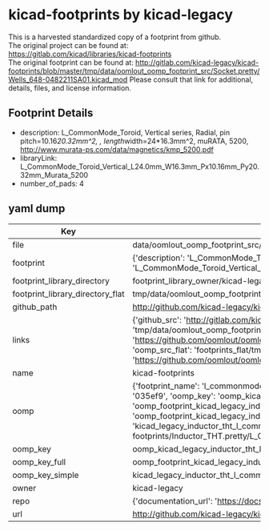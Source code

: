 # kicad-footprints by kicad-legacy  
This is a harvested standardized copy of a footprint from github.  
The original project can be found at:  
https://gitlab.com/kicad/libraries/kicad-footprints  
The original footprint can be found at:
http://gitlab.com/kicad-legacy/kicad-footprints/blob/master/tmp/data/oomlout_oomp_footprint_src/Socket.pretty/Wells_648-0482211SA01.kicad_mod
Please consult that link for additional, details, files, and license information.  
## Footprint Details
* description: L_CommonMode_Toroid, Vertical series, Radial, pin pitch=10.16*20.32mm^2, , length*width=24*16.3mm^2, muRATA, 5200, http://www.murata-ps.com/data/magnetics/kmp_5200.pdf  
* libraryLink: L_CommonMode_Toroid_Vertical_L24.0mm_W16.3mm_Px10.16mm_Py20.32mm_Murata_5200  
* number_of_pads: 4  
## yaml dump  
| Key | Value |  
| --- | --- |  
| file | data/oomlout_oomp_footprint_src/kicad-footprints/Inductor_THT.pretty/L_CommonMode_Toroid_Vertical_L24.0mm_W16.3mm_Px10.16mm_Py20.32mm_Murata_5200.kicad_mod |  
| footprint | {'description': 'L_CommonMode_Toroid, Vertical series, Radial, pin pitch=10.16*20.32mm^2, , length*width=24*16.3mm^2, muRATA, 5200, http://www.murata-ps.com/data/magnetics/kmp_5200.pdf', 'libraryLink': 'L_CommonMode_Toroid_Vertical_L24.0mm_W16.3mm_Px10.16mm_Py20.32mm_Murata_5200', 'number_of_pads': 4} |  
| footprint_library_directory | footprint_library_owner/kicad-legacy_kicad-footprints |  
| footprint_library_directory_flat | tmp/data/oomlout_oomp_footprint_src/footprints_flat/kicad_legacy_inductor_tht_l_commonmode_toroid_vertical_l24_0mm_w16_3mm_px10_16mm_py20_32mm_murata_5200/working |  
| github_path | http://github.com/kicad-legacy/kicad-footprints/blob/master/tmp/data/oomlout_oomp_footprint_src/Inductor_THT.pretty/L_CommonMode_Toroid_Vertical_L24.0mm_W16.3mm_Px10.16mm_Py20.32mm_Murata_5200.kicad_mod |  
| links | {'github_src': 'http://gitlab.com/kicad-legacy/kicad-footprints/blob/master/tmp/data/oomlout_oomp_footprint_src/Socket.pretty/Wells_648-0482211SA01.kicad_mod', 'github_src_repo': 'https://gitlab.com/kicad/libraries/kicad-footprints', 'oomp_bot': 'tmp/data/oomlout_oomp_footprint_src/footprints/kicad_legacy_inductor_tht_l_commonmode_toroid_vertical_l24_0mm_w16_3mm_px10_16mm_py20_32mm_murata_5200/working', 'oomp_bot_github': 'https://github.com/oomlout/oomlout_oomp_footprint_bot/tree/main/tmp/data/oomlout_oomp_footprint_src/footprints/kicad_legacy_inductor_tht_l_commonmode_toroid_vertical_l24_0mm_w16_3mm_px10_16mm_py20_32mm_murata_5200/working', 'oomp_src_flat': 'footprints_flat/tmp/data/oomlout_oomp_footprint_src/footprints_flat/kicad_legacy_inductor_tht_l_commonmode_toroid_vertical_l24_0mm_w16_3mm_px10_16mm_py20_32mm_murata_5200/working', 'oomp_src_flat_github': 'https://github.com/oomlout/oomlout_oomp_footprint_src/tree/main/tmp/data/oomlout_oomp_footprint_src/footprints_flat/kicad_legacy_inductor_tht_l_commonmode_toroid_vertical_l24_0mm_w16_3mm_px10_16mm_py20_32mm_murata_5200/working'} |  
| name | kicad-footprints |  
| oomp | {'footprint_name': 'l_commonmode_toroid_vertical_l24_0mm_w16_3mm_px10_16mm_py20_32mm_murata_5200', 'library_name': 'inductor_tht', 'md5': '035ef97a6841f0937e8a1d63b8e26e46', 'md5_10': '035ef97a68', 'md5_5': '035ef', 'md5_6': '035ef9', 'oomp_key': 'oomp_kicad_legacy_inductor_tht_l_commonmode_toroid_vertical_l24_0mm_w16_3mm_px10_16mm_py20_32mm_murata_5200', 'oomp_key_extra': 'oomp_footprint_kicad_legacy_inductor_tht_l_commonmode_toroid_vertical_l24_0mm_w16_3mm_px10_16mm_py20_32mm_murata_5200', 'oomp_key_full': 'oomp_footprint_kicad_legacy_inductor_tht_l_commonmode_toroid_vertical_l24_0mm_w16_3mm_px10_16mm_py20_32mm_murata_5200_035ef9', 'oomp_key_simple': 'kicad_legacy_inductor_tht_l_commonmode_toroid_vertical_l24_0mm_w16_3mm_px10_16mm_py20_32mm_murata_5200', 'original_filename': 'data/oomlout_oomp_footprint_src/kicad-footprints/Inductor_THT.pretty/L_CommonMode_Toroid_Vertical_L24.0mm_W16.3mm_Px10.16mm_Py20.32mm_Murata_5200.kicad_mod', 'owner_name': 'kicad_legacy'} |  
| oomp_key | oomp_kicad_legacy_inductor_tht_l_commonmode_toroid_vertical_l24_0mm_w16_3mm_px10_16mm_py20_32mm_murata_5200 |  
| oomp_key_full | oomp_footprint_kicad_legacy_inductor_tht_l_commonmode_toroid_vertical_l24_0mm_w16_3mm_px10_16mm_py20_32mm_murata_5200 |  
| oomp_key_simple | kicad_legacy_inductor_tht_l_commonmode_toroid_vertical_l24_0mm_w16_3mm_px10_16mm_py20_32mm_murata_5200 |  
| owner | kicad-legacy |  
| repo | {'documentation_url': 'https://docs.github.com/rest/repos/repos#get-a-repository', 'message': 'Not Found'} |  
| url | http://github.com/kicad-legacy/kicad-footprints |  

